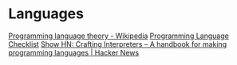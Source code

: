 # Languages

[Programming language theory - Wikipedia](https://en.wikipedia.org/wiki/Programming_language_theory)
[Programming Language Checklist](https://www.famicol.in/language_checklist.html)
[Show HN: Crafting Interpreters – A handbook for making programming languages | Hacker News](https://news.ycombinator.com/item?id=13406081)
